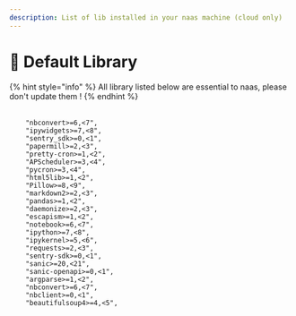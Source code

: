 ```yaml
---
description: List of lib installed in your naas machine (cloud only)
---
```


# 💃 Default Library

{% hint style="info" %}
All library listed below are essential to naas, please don't update them !
{% endhint %}

|  |  |
| :--- | :--- |


```text
    "nbconvert>=6,<7",
    "ipywidgets>=7,<8",
    "sentry_sdk>=0,<1",
    "papermill>=2,<3",
    "pretty-cron>=1,<2",
    "APScheduler>=3,<4",
    "pycron>=3,<4",
    "html5lib>=1,<2",
    "Pillow>=8,<9",
    "markdown2>=2,<3",
    "pandas>=1,<2",
    "daemonize>=2,<3",
    "escapism>=1,<2",
    "notebook>=6,<7",
    "ipython>=7,<8",
    "ipykernel>=5,<6",
    "requests>=2,<3",
    "sentry-sdk>=0,<1",
    "sanic>=20,<21",
    "sanic-openapi>=0,<1",
    "argparse>=1,<2",
    "nbconvert>=6,<7",
    "nbclient>=0,<1",
    "beautifulsoup4>=4,<5",
```

